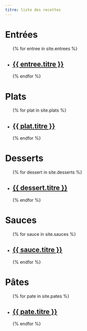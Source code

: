 ```yaml
---
titre: liste des recettes
---
```


# Entrées
<ul>
{% for entree in site.entrees %}
	<li>
		<h2><a href="{{ entree.url }}">{{ entree.titre }}</a></h2>
	</li>
{% endfor %}
</ul>

# Plats
<ul>
{% for plat in site.plats %}
	<li>
		<h2><a href="{{ plat.url }}">{{ plat.titre }}</a></h2>
	</li>
{% endfor %}
</ul>

# Desserts
<ul>
{% for dessert in site.desserts %}
	<li>
		<h2><a href="{{ dessert.url }}">{{ dessert.titre }}</a></h2>
	</li>
{% endfor %}
</ul>

# Sauces
<ul>
{% for sauce in site.sauces %}
	<li>
		<h2><a href="{{ sauce.url }}">{{ sauce.titre }}</a></h2>
	</li>
{% endfor %}
</ul>

# Pâtes
<ul>
{% for pate in site.pates %}
	<li>
		<h2><a href="{{ pate.url }}">{{ pate.titre }}</a></h2>
	</li>
{% endfor %}
</ul>
